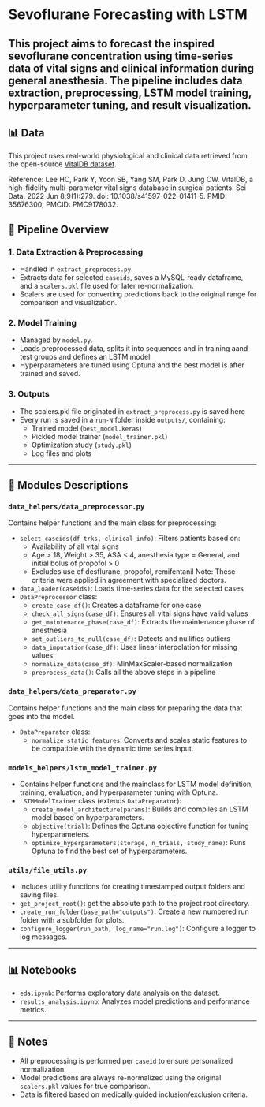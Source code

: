 # Sevoflurane Forecasting with LSTM

This project aims to forecast the inspired sevoflurane concentration using time-series data of vital signs and clinical information during general anesthesia. The pipeline includes data extraction, preprocessing, LSTM model training, hyperparameter tuning, and result visualization.
---
## 📊 Data

This project uses real-world physiological and clinical data retrieved from the open-source [VitalDB dataset](https://vitaldb.net/dataset/).

Reference: Lee HC, Park Y, Yoon SB, Yang SM, Park D, Jung CW. VitalDB, a high-fidelity multi-parameter vital signs database in surgical patients. Sci Data. 2022 Jun 8;9(1):279. doi: 10.1038/s41597-022-01411-5. PMID: 35676300; PMCID: PMC9178032.

## 🧪 Pipeline Overview

### 1. **Data Extraction & Preprocessing**
- Handled in `extract_preprocess.py`.
- Extracts data for selected `caseids`, saves a MySQL-ready dataframe, and a `scalers.pkl` file used for later re-normalization.
- Scalers are used for converting predictions back to the original range for comparison and visualization.

### 2. **Model Training**
- Managed by `model.py`.
- Loads preprocessed data, splits it into sequences and in training aand test groups and defines an LSTM model.
- Hyperparameters are tuned using Optuna and the best model is after trained and saved.

### 3. **Outputs**
- The scalers.pkl file originated in `extract_preprocess.py`  is saved here
- Every run is saved in a  `run-N` folder inside `outputs/`, containing:
  - Trained model (`best_model.keras`)
  - Pickled model trainer (`model_trainer.pkl`)
  - Optimization study (`study.pkl`)
  - Log files and plots

---

## 🔧 Modules Descriptions

### `data_helpers/data_preprocessor.py`
Contains helper functions and the main class for preprocessing:
- `select_caseids(df_trks, clinical_info)`: Filters patients based on:
  - Availability of all vital signs
  - Age > 18, Weight > 35, ASA < 4, anesthesia type = General, and initial bolus of propofol > 0
  - Excludes use of desflurane, propofol, remifentanil
  Note: These criteria were applied in agreement with specialized doctors.
- `data_loader(caseids)`: Loads time-series data for the selected cases
- `DataPreprocessor` class:
  - `create_case_df()`: Creates a dataframe for one case
  - `check_all_signs(case_df)`: Ensures all vital signs have valid values
  - `get_maintenance_phase(case_df)`: Extracts the maintenance phase of anesthesia
  - `set_outliers_to_null(case_df)`: Detects and nullifies outliers
  - `data_imputation(case_df)`: Uses linear interpolation for missing values
  - `normalize_data(case_df)`: MinMaxScaler-based normalization
  - `preprocess_data()`: Calls all the above steps in a pipeline

### `data_helpers/data_preparator.py`
Contains helper functions and the main class for preparing the data that goes into the model.
- `DataPreparator` class:
  - `normalize_static_features`: Converts and scales static features to be compatible with the dynamic time series input.



### `models_helpers/lstm_model_trainer.py`
- Contains helper functions and the mainclass for LSTM model definition, training, evaluation, and hyperparameter tuning with Optuna.
- `LSTMModelTrainer` class (extends `DataPreparator`):
  - `create_model_architecture(params)`: Builds and compiles an LSTM model based on hyperparameters.
  - `objective(trial)`: Defines the Optuna objective function for tuning hyperparameters.
  - `optimize_hyperparameters(storage, n_trials, study_name)`: Runs Optuna to find the best set of hyperparameters.

### `utils/file_utils.py`
- Includes utility functions for creating timestamped output folders and saving files.
- `get_project_root()`: get the absolute path to the project root directory.
- `create_run_folder(base_path="outputs")`: Create a new numbered run folder with a subfolder for plots.
- `configure_logger(run_path, log_name="run.log")`: Configure a logger to log messages.
---

## 📊 Notebooks
- `eda.ipynb`: Performs exploratory data analysis on the dataset.
- `results_analysis.ipynb`: Analyzes model predictions and performance metrics.

---

## 📌 Notes
- All preprocessing is performed per `caseid` to ensure personalized normalization.
- Model predictions are always re-normalized using the original `scalers.pkl` values for true comparison.
- Data is filtered based on medically guided inclusion/exclusion criteria.

